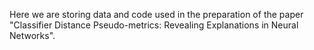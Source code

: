 Here we are storing data and code used in the preparation of the paper "Classifier Distance Pseudo-metrics: Revealing Explanations in Neural Networks".
